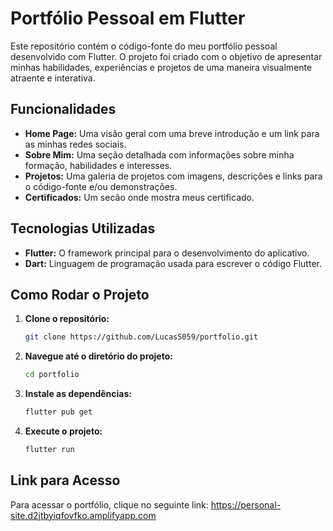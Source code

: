 # Portfólio Pessoal em Flutter

Este repositório contém o código-fonte do meu portfólio pessoal desenvolvido com Flutter. O projeto foi criado com o objetivo de apresentar minhas habilidades, experiências e projetos de uma maneira visualmente atraente e interativa.

## Funcionalidades

- **Home Page:** Uma visão geral com uma breve introdução e um link para as minhas redes sociais.
- **Sobre Mim:** Uma seção detalhada com informações sobre minha formação, habilidades e interesses.
- **Projetos:** Uma galeria de projetos com imagens, descrições e links para o código-fonte e/ou demonstrações.
- **Certificados:** Um secão onde mostra meus certificado.

## Tecnologias Utilizadas

- **Flutter:** O framework principal para o desenvolvimento do aplicativo.
- **Dart:** Linguagem de programação usada para escrever o código Flutter.

## Como Rodar o Projeto

1. **Clone o repositório:**

   ```bash
   git clone https://github.com/LucasS059/portfolio.git
   ```

2. **Navegue até o diretório do projeto:**

   ```bash
   cd portfolio
   ```

3. **Instale as dependências:**

   ```bash
   flutter pub get
   ```

4. **Execute o projeto:**

   ```bash
   flutter run
   ```

## Link para Acesso

Para acessar o portfólio, clique no seguinte link: https://personal-site.d2jtbyiqfovfko.amplifyapp.com

